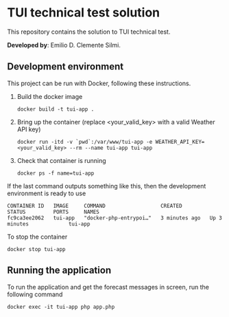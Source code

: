 # TUI technical test solution
This repository contains the solution to TUI technical test.

**Developed by**: Emilio D. Clemente Silmi.

## Development environment
This project can be run with Docker, following these instructions.
1. Build the docker image
    ```
    docker build -t tui-app .
    ```
2. Bring up the container (replace <your_valid_key> with a valid Weather API key)
    ```
    docker run -itd -v `pwd`:/var/www/tui-app -e WEATHER_API_KEY=<your_valid_key> --rm --name tui-app tui-app
    ```  
3. Check that container is running
    ```
    docker ps -f name=tui-app
    ```
    
If the last command outputs something like this, then the development environment is ready to use
```
CONTAINER ID   IMAGE     COMMAND                  CREATED         STATUS         PORTS     NAMES
fc9ca3ee2062   tui-app   "docker-php-entrypoi…"   3 minutes ago   Up 3 minutes             tui-app
```

To stop the container
```
docker stop tui-app
```

## Running the application
To run the application and get the forecast messages in screen, run the following command
```
docker exec -it tui-app php app.php
```